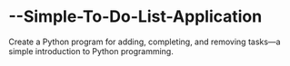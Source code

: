 # --Simple-To-Do-List-Application
Create a Python program for adding, completing, and removing tasks—a simple introduction to Python programming.
